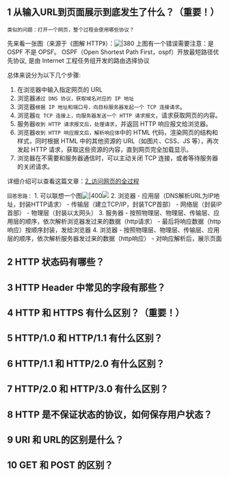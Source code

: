 
## 1 从输入URL到页面展示到底发生了什么？（重要！）

`类似的问题：打开一个网页，整个过程会使用哪些协议？`

先来看一张图（来源于《图解 HTTP》）：![|380](https://my-obsidian-image.oss-cn-guangzhou.aliyuncs.com/2024/04/6dc567cfc54546945f3b54985e130d04.png)
上图有一个错误需要注意：是 OSPF 不是 OPSF。 OSPF（Open Shortest Path First，ospf）开放最短路径优先协议, 是由 Internet 工程任务组开发的路由选择协议

总体来说分为以下几个步骤:

1. 在浏览器中输入指定网页的 URL
2. 浏览器`通过 DNS 协议，获取域名对应的 IP 地址`
3. 浏览器`根据 IP 地址和端口号，向目标服务器发起一个 TCP 连接请求`。
4. 浏览器`在 TCP 连接上，向服务器发送一个 HTTP 请求报文`，请求获取网页的内容。
5. 服务器`收到 HTTP 请求报文后，处理请求`，并返回 HTTP 响应报文给浏览器。
6. 浏览器`收到 HTTP 响应报文后，解析响应体`中的 HTML 代码，渲染网页的结构和样式，同时根据 HTML 中的其他资源的 URL（如图片、CSS、JS 等），再次发起 HTTP 请求，获取这些资源的内容，直到网页完全加载显示。
7. 浏览器在不需要和服务器通信时，可以主动关闭 TCP 连接，或者等待服务器的关闭请求。

详细介绍可以查看这篇文章：[2_访问网页的全过程](※重要知识点※/2_访问网页的全过程.md)

`回答思路：`
	1. 可以联想一个图![|400](../../../../2_笔记/7_计算机基础/1_计算机网络基础/1_网络体系结构/assets/Pasted%20image%2020231022211347.png)![](../../../../2_笔记/7_计算机基础/1_计算机网络基础/1_网络体系结构/assets/Pasted%20image%2020231022211501.png)
	2. 浏览器
		- 应用层（DNS解析URL为IP地址，封装HTTP请求）
		- 传输层（建立TCP/IP，封装TCP首部）
		- 网络层（封装IP首部）
		- 物理层（封装以太网头）
	3. 服务器
		- 按照物理层、物理层、传输层、应用层的顺序，依次解析浏览器发过来的数据（http请求）
		- 最后将响应数据（http响应）按顺序封装，发给浏览器
	4. 浏览器
		- 按照物理层、物理层、传输层、应用层的顺序，依次解析服务器发过来的数据（http响应）
		- 对响应解析后，展示页面

## 2 HTTP 状态码有哪些？

## 3 HTTP Header 中常见的字段有那些？

## 4 HTTP 和 HTTPS 有什么区别？（重要！）

## 5 HTTP/1.0 和 HTTP/1.1 有什么区别？

## 6 HTTP/1.1 和 HTTP/2.0 有什么区别？

## 7 HTTP/2.0 和 HTTP/3.0 有什么区别？

## 8 HTTP 是不保证状态的协议，如何保存用户状态？

## 9 URI 和 URL的区别是什么？

## 10 GET 和 POST 的区别？